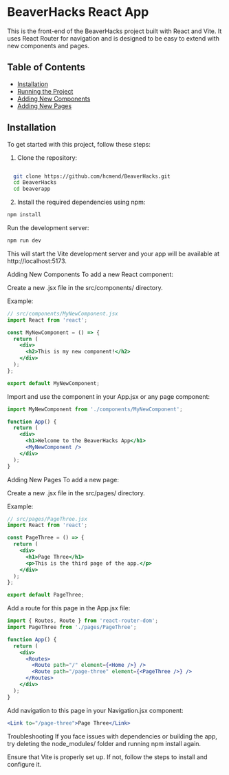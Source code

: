 # BeaverHacks React App

This is the front-end of the BeaverHacks project built with React and Vite. It uses React Router for navigation and is designed to be easy to extend with new components and pages.

## Table of Contents

- [Installation](#installation)
- [Running the Project](#running-the-project)
- [Adding New Components](#adding-new-components)
- [Adding New Pages](#adding-new-pages)

## Installation

To get started with this project, follow these steps:

1. Clone the repository:

 ```bash

   git clone https://github.com/hcmend/BeaverHacks.git
   cd BeaverHacks
   cd beaverapp

```

2. Install the required dependencies using npm:

```bash
npm install

```
Run the development server:

```bash
npm run dev
```

This will start the Vite development server and your app will be available at http://localhost:5173.

Adding New Components
To add a new React component:

Create a new .jsx file in the src/components/ directory.

Example:

```jsx
// src/components/MyNewComponent.jsx
import React from 'react';

const MyNewComponent = () => {
  return (
    <div>
      <h2>This is my new component!</h2>
    </div>
  );
};

export default MyNewComponent;
```

Import and use the component in your App.jsx or any page component:

```jsx
import MyNewComponent from './components/MyNewComponent';

function App() {
  return (
    <div>
      <h1>Welcome to the BeaverHacks App</h1>
      <MyNewComponent />
    </div>
  );
}
```

Adding New Pages
To add a new page:

Create a new .jsx file in the src/pages/ directory.

Example:

```jsx
// src/pages/PageThree.jsx
import React from 'react';

const PageThree = () => {
  return (
    <div>
      <h1>Page Three</h1>
      <p>This is the third page of the app.</p>
    </div>
  );
};

export default PageThree;
```

Add a route for this page in the App.jsx file:

```jsx
import { Routes, Route } from 'react-router-dom';
import PageThree from './pages/PageThree';

function App() {
  return (
    <div>
      <Routes>
        <Route path="/" element={<Home />} />
        <Route path="/page-three" element={<PageThree />} />
      </Routes>
    </div>
  );
}
```

Add navigation to this page in your Navigation.jsx component:

```jsx
<Link to="/page-three">Page Three</Link>
```

Troubleshooting
If you face issues with dependencies or building the app, try deleting the node_modules/ folder and running npm install again.

Ensure that Vite is properly set up. If not, follow the steps to install and configure it.

